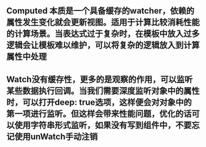 ## Computed 本质是一个具备缓存的watcher，依赖的属性发生变化就会更新视图。适用于计算比较消耗性能的计算场景。当表达式过于复杂时，在模板中放入过多逻辑会让模板难以维护，可以将复杂的逻辑放入到计算属性中处理

## Watch没有缓存性，更多的是观察的作用，可以监听某些数据执行回调。当我们需要深度监听对象中的属性时，可以打开deep: true选项，这样便会对对象中的第一项进行监听。但这样会带来性能问题，优化的话可以使用字符串形式监听，如果没有写到组件中，不要忘记使用unWatch手动注销
